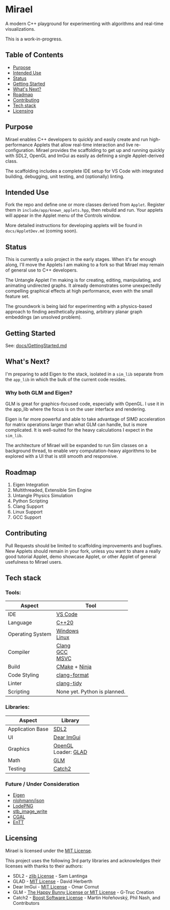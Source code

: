 # Mirael

A modern C++ playground for experimenting with algorithms and real-time visualizations.

This is a work-in-progress.

## Table of Contents

- [Purpose](#purpose)
- [Intended Use](#intended-use)
- [Status](#status)
- [Getting Started](#getting-started)
- [What's Next?](#whats-next)
- [Roadmap](#roadmap)
- [Contributing](#contributing)
- [Tech stack](#tech-stack)
- [Licensing](#licensing)

## Purpose

Mirael enables C++ developers to quickly and easily create and run high-performance Applets that allow real-time interaction and live re-configuration.  Mirael provides the scaffolding to get up and running quickly with SDL2, OpenGL and ImGui as easily as defining a single Applet-derived class.

The scaffolding includes a complete IDE setup for VS Code with integrated building, debugging, unit testing, and (optionally) linting.

## Intended Use

Fork the repo and define one or more classes derived from `Applet`.  Register them in `include/app/known_applets.hpp`, then rebuild and run.  Your applets will appear in the Applet menu of the Controls window.

More detailed instructions for developing applets will be found in `docs/AppletDev.md` (coming soon).

## Status

This is currently a solo project in the early stages.  When it's far enough along, I'll move the Applets I am making to a fork so that Mirael may remain of general use to C++ developers.

The Untangle Applet I'm making is for creating, editing, manipulating, and animating undirected graphs.  It already demonstrates some unexpectedly compelling graphical effects at high performance, even with the small feature set.

The groundwork is being laid for experimenting with a physics-based approach to finding aesthetically pleasing, arbitrary planar graph embeddings (an unsolved problem).

## Getting Started

See: [docs/GettingStarted.md](docs/GettingStarted.md)

## What's Next?

I'm preparing to add Eigen to the stack, isolated in a `sim_lib` separate from the `app_lib` in which the bulk of the current code resides.

### Why both GLM and Eigen?

GLM is great for graphics-focused code, especially with OpenGL.  I use it in the app_lib where the focus is on the user interface and rendering.

Eigen is far more powerful and able to take advantage of SIMD acceleration for matrix operations larger than what GLM can handle, but is more complicated.  It is well-suited for the heavy calculations I expect in the `sim_lib`.

The architecture of Mirael will be expanded to run Sim classes on a background thread, to enable very computation-heavy algorithms to be explored with a UI that is still smooth and responsive.

## Roadmap

1. Eigen Integration
2. Multithreaded, Extensible Sim Engine
3. Untangle Physics Simulation
4. Python Scripting
5. Clang Support
6. Linux Support
7. GCC Support

## Contributing

Pull Requests should be limited to scaffolding improvements and bugfixes.  New Applets should remain in your fork, unless you want to share a really good tutorial Applet, demo showcase Applet, or other Applet of general usefulness to Mirael users.

## Tech stack

### Tools:

|Aspect|Tool|
|-|-|
|IDE|[VS Code](https://code.visualstudio.com/docs)|
|Language|[C++20](https://en.cppreference.com/w/cpp/20)|
|Operating System|[Windows](https://learn.microsoft.com/en-us/windows/)<br>[Linux](https://man7.org/linux/man-pages/)|
|Compiler|[Clang](https://clang.llvm.org/get_started.html)<br>[GCC](https://gcc.gnu.org/)<br>[MSVC](https://learn.microsoft.com/en-us/cpp/?view=msvc-170)|
|Build|[CMake](https://cmake.org/documentation/) + [Ninja](https://github.com/ninja-build/ninja#readme)|
|Code Styling|[clang-format](https://clang.llvm.org/docs/ClangFormat.html)|
|Linter|[clang-tidy](https://clang.llvm.org/extra/clang-tidy/)|
|Scripting|None yet. Python is planned.|

### Libraries:

|Aspect|Library|
|-|-|
|Application Base|[SDL2](https://wiki.libsdl.org/SDL2/FrontPage)|
|UI|[Dear ImGui](https://github.com/ocornut/imgui#readme)|
|Graphics|[OpenGL](https://www.opengl.org/)<br>Loader: [GLAD](https://github.com/Dav1dde/glad#readme)|
|Math|[GLM](https://github.com/g-truc/glm#readme)|
|Testing|[Catch2](https://github.com/catchorg/Catch2)|

### Future / Under Consideration

- [Eigen](https://eigen.tuxfamily.org/)
- [nlohmann/json](https://github.com/nlohmann/json#readme)
- [LodePNG](https://github.com/lvandeve/lodepng#readme)
- [stb_image_write](https://github.com/nothings/stb#readme)
- [CGAL](https://www.cgal.org/)
- [EnTT](https://github.com/skypjack/entt#readme)

## Licensing

Mirael is licensed under the [MIT License](LICENSE.txt).

This project uses the following 3rd party libraries and acknowledges their licenses with thanks to their authors:
- SDL2 - [zlib License](LICENSES/SDL2_LICENSE.txt) - Sam Lantinga
- GLAD - [MIT License](LICENSES/GLAD_LICENSE.txt) - David Herberth
- Dear ImGui - [MIT License](LICENSES/Dear_ImGui_LICENSE.txt) - Omar Cornut
- GLM - [The Happy Bunny License or MIT License](LICENSES/GLM_License.txt) - G-Truc Creation
- Catch2 - [Boost Software License](LICENSES/Catch2_LICENSE.txt) - Martin Hořeňovský, Phil Nash, and Contributors
